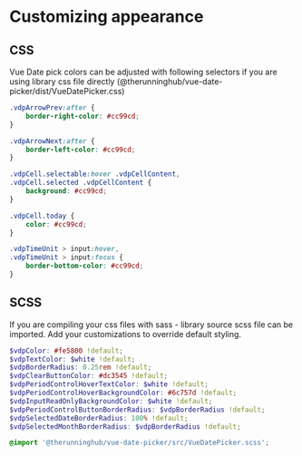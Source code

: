 # Customizing appearance

## CSS
Vue Date pick colors can be adjusted with following selectors if you are using library css file directly (@therunninghub/vue-date-picker/dist/VueDatePicker.css)
```css
.vdpArrowPrev:after {
    border-right-color: #cc99cd;
}

.vdpArrowNext:after {
    border-left-color: #cc99cd;
}

.vdpCell.selectable:hover .vdpCellContent,
.vdpCell.selected .vdpCellContent {
    background: #cc99cd;
}

.vdpCell.today {
    color: #cc99cd;
}

.vdpTimeUnit > input:hover,
.vdpTimeUnit > input:focus {
    border-bottom-color: #cc99cd;
}
```

## SCSS
If you are compiling your css files with sass - library source scss file can be imported.
Add your customizations to override default styling.

```scss
$vdpColor: #fe5800 !default;
$vdpTextColor: $white !default;
$vdpBorderRadius: 0.25rem !default;
$vdpClearButtonColor: #dc3545 !default;
$vdpPeriodControlHoverTextColor: $white !default;
$vdpPeriodControlHoverBackgroundColor: #6c757d !default;
$vdpInputReadOnlyBackgroundColor: $white !default;
$vdpPeriodControlButtonBorderRadius: $vdpBorderRadius !default;
$vdpSelectedDateBorderRadius: 100% !default;
$vdpSelectedMonthBorderRadius: $vdpBorderRadius !default;

@import '@therunninghub/vue-date-picker/src/VueDatePicker.scss';
```
